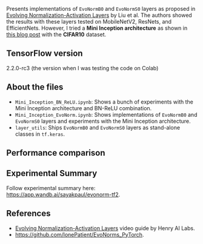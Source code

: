 Presents implementations of `EvoNormB0` and `EvoNormS0` layers as proposed in [Evolving Normalization-Activation Layers](https://arxiv.org/pdf/2004.02967.pdf) by Liu et al. The authors showed the results with these layers tested on MobileNetV2, ResNets, and EfficientNets. However, I tried a **Mini Inception architecture** as shown in [this blog post](https://www.pyimagesearch.com/2019/10/28/3-ways-to-create-a-keras-model-with-tensorflow-2-0-sequential-functional-and-model-subclassing/) with the **CIFAR10** dataset.

## TensorFlow version
2.2.0-rc3 (the version when I was testing the code on Colab)

## About the files
- `Mini_Inception_BN_ReLU.ipynb`: Shows a bunch of experiments with the Mini Inception architecture and BN-ReLU combination.
- `Mini_Inception_EvoNorm.ipynb`: Shows implementations of `EvoNormB0` and `EvoNormS0` layers and experiments with the Mini Inception architecture. 
- `layer_utils`: Ships `EvoNormB0` and `EvoNormS0` layers as stand-alone classes in `tf.keras`. 

## Performance comparison

## Experimental Summary
Follow experimental summary here: https://app.wandb.ai/sayakpaul/evonorm-tf2. 

## References
- [Evolving Normalization-Activation Layers](https://www.youtube.com/watch?v=RFn5eH5ZCVo) video guide by Henry AI Labs.
- https://github.com/lonePatient/EvoNorms_PyTorch.
